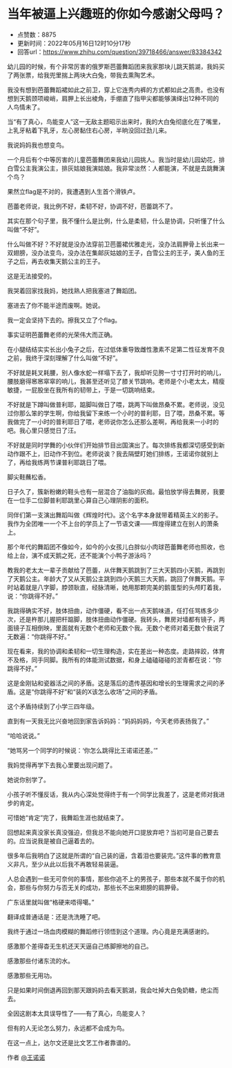 # 当年被逼上兴趣班的你如今感谢父母吗？
- 点赞数：8875
- 更新时间：2022年05月16日12时10分17秒
- 回答url：https://www.zhihu.com/question/39718466/answer/83384342
<body>
 <p data-pid="ymGokbAN">幼儿园的时候，有个非常厉害的俄罗斯芭蕾舞蹈团来我家那块儿跳天鹅湖，我妈买了两张票，给我兜里揣上两块大白兔，带我去熏陶艺术。</p>
 <p data-pid="QDM2i_U_">我没有想到芭蕾舞蹈裙如此之前卫，穿上它连秀内裤的方式都如此之高贵。也没有想到天鹅颈项峻峭，肩胛上长出棱角，手绷直了指甲尖都能够演绎出12种不同的人鸟情未了。</p>
 <p data-pid="YAqHcjE6">当“有了真心，鸟能变人”这一无敌主题昭示出来时，我的大白兔彻底化在了嘴里，上乳牙粘着下乳牙，左心房黏住右心房，半晌没回过劲儿来。</p>
 <p data-pid="53dNYJsh">我说妈妈我也想变鸟。</p>
 <p data-pid="WDWrVlmf">一个月后有个中等厉害的儿童芭蕾舞团来我幼儿园挑人。我当时是幼儿园幼花，排白雪公主我演公主，排灰姑娘我演姑娘。我非常淡然：人都能演，不就是去跳舞演个鸟？</p>
 <p data-pid="Omv0SBpo">果然立flag是不对的，我遭遇到人生首个滑铁卢。</p>
 <p data-pid="WneHFiOO">芭蕾老师说，我比例不好，柔韧不好，协调不好，芭蕾跳不了。</p>
 <p data-pid="yt7KHxkZ">其实在那个句子里，我不懂什么是比例，什么是柔韧，什么是协调，只听懂了什么叫做“不好”。</p>
 <p data-pid="gBtKXIbp">什么叫做不好？不好就是没办法穿前卫芭蕾裙优雅走光，没办法肩胛骨上长出来一双翅膀，没办法变鸟，没办法在集邮灰姑娘的王子，白雪公主的王子，美人鱼的王子之后，再去收集天鹅公主的王子。</p>
 <p data-pid="XM2aqsWX">这是无法接受的。</p>
 <p data-pid="QBxNpgRo">我哭着回家找我妈，她找熟人把我塞进了舞蹈团。</p>
 <p data-pid="8KIn7mgJ">塞进去了你不能半途而废啊。她说。</p>
 <p data-pid="3RcHgcdI">我一定会坚持下去的。擦我又立了个flag。</p>
 <p data-pid="iH4Q5SEV">事实证明芭蕾舞老师的光荣伟大而正确。</p>
 <p data-pid="DvTxwJc2">在小腿结结实实长出小兔子之后，在过低体重导致雌性激素不足第二性征发育不良之前，我终于深刻理解了什么叫做“不好”。</p>
 <p data-pid="VfQfOlqG">不好就是耗叉耗腰，别人像水蛇一样塌下去了，我却听见胯一寸寸打开时的响儿，腰肢磨得窸窸窣窣的响儿，我甚至还听见了膝关节跳响。老师是个小老太太，精瘦敏捷，一屁股坐在我所有的韧带上，于是一切跳响结束。</p>
 <p data-pid="mlUmg4KK">不好就是下蹲叫做普利耶，踮脚叫做日了喂，跳两下叫做昂桑不累。老师说，没见过你那么笨的学生啊，你给我留下来练一个小时的普利耶，日了喂，昂桑不累。等我做完了一小时的普利耶日了喂，老师说你怎么还那么差啊，再给我来一小时的吧。我心里只感觉日了汪。</p>
 <p data-pid="hfAEnFI0">不好就是同时学舞的小伙伴们开始排节目出国演出了。每次排练我都深切感受到新动作跟不上，旧动作不到位。老师说诶？我去隔壁盯她们排练，王诺诺你就别上了，再给我练两节课普利耶跳日了喂。</p>
 <p data-pid="yCkr1ZRW">脚尖鞋蘸松香。</p>
 <p data-pid="AaRTXw3Z">日子久了，簇新粉嫩的鞋头也有一层混合了油脂的灰痂。最怕放学得去舞房，我要在一位手二位脚普利耶跳里心算自己心理阴影的面积。</p>
 <p data-pid="Er06oufl">同伴们第一支演出舞蹈叫做《辉煌时代》。这个名字本身就带着精英主义的影子。我作为全团唯一一个不上台的学员上了一节语文课——辉煌得建立在别人的萧条上。</p>
 <p data-pid="rq-hbgdU">那个年代的舞蹈团不像如今，如今的小女孩儿白胖似小肉球芭蕾舞老师也照收，也给上台，演不成天鹅之死，还不能演个小鸭子游泳吗？</p>
 <p data-pid="KuhR9lGR">教我的老太太一辈子贡献给了芭蕾，从伴舞天鹅跳到了三大天鹅四小天鹅，再跳到了天鹅公主。年龄大了又从天鹅公主跳到四小天鹅三大天鹅，跳回了伴舞天鹅。平时站着就是八字脚，脖颈耿直，经脉清晰，她用那颗完美的鹅蛋型的头颅盯着我，说：“你跳得不好。”</p>
 <p data-pid="ARP7AOB3">我跳得确实不好，肢体扭曲，动作僵硬，看不出一点天鹅味道，任打任骂练多少次，还是杵那儿握把杆踮脚，肢体扭曲动作僵硬。我转头，舞房对墙都有镜子，两面镜子互相倒映，里面就有无数个老师和无数个我。无数个老师对着无数个我说了无数遍：“你跳得不好。”</p>
 <p data-pid="7-uTJ7Or">现在看来，我的协调和柔韧和一切生理构造，实在差出一种态度。走路摔跤，体育不及格，同手同脚。我所有的体能测试数据，和身上磕磕碰碰的淤青都在说：“你跳得不好。”</p>
 <p data-pid="Z7XJB_EX">这是金刚钻和瓷器活之间的矛盾。这是落后的遗传基因和增长的生理需求之间的矛盾。这是“你跳得不好”和“装的X该怎么收场”之间的矛盾。</p>
 <p data-pid="wQQ7wNfL">这个矛盾持续到了小学三四年级。</p>
 <p data-pid="kbA5nnbP">直到有一天我无比兴奋地回到家告诉妈妈：“妈妈妈妈，今天老师表扬我了。”</p>
 <p data-pid="jqnqROu1">“哈哈说说。”</p>
 <p data-pid="JTX0KY3P">“她骂另一个同学的时候说：‘你怎么跳得比王诺诺还差。’”</p>
 <p data-pid="p2sN5evd">我妈觉得再学下去我心里要出现问题了。</p>
 <p data-pid="etCGqIpe">她说你别学了。</p>
 <p data-pid="J949aRrb">小孩子听不懂反话，我从内心深处觉得终于有一个同学比我差了，这是老师对我进步的肯定。</p>
 <p data-pid="89j5-hAe">可惜她“肯定”完了，我舞蹈生涯也就结束了。</p>
 <p data-pid="B-o3-wFJ">回想起来真没家长真没强迫，但我总不能向她开口提放弃吧？当初可是自己要去的。应当说我是被自己逼着去的。</p>
 <p data-pid="bdciWORB">很多年后我明白了这就是所谓的“自己装的逼，含着泪也要装完。”这件事的教育意义非凡，至少从此以后我不再敢轻易装逼。</p>
 <p data-pid="xLKGDRd9">人总会遇到一些无可奈何的事情，那些你追不上的男孩子，那些本就不属于你的机会，那些与你努力与否无关的成功，那些长不出来翅膀的肩胛骨。</p>
 <p data-pid="nqYONJdh">广东话里就叫做“格硬来唔得噶。”</p>
 <p data-pid="qKnvKrfy">翻译成普通话是：还是洗洗睡了吧。</p>
 <p data-pid="a0LTaAQb">我终于通过一场血肉模糊的舞蹈修行领悟到这个道理。内心竟是充满感谢的。</p>
 <p data-pid="1_jdolGL">感激那个差得杳无生机还天天逼自己练脚擦地的自己。</p>
 <p data-pid="GxkOC9nB">感激那些付诸东流的水。</p>
 <p data-pid="gpPmfid8">感激那些无用功。</p>
 <p data-pid="63mELshl">只是如果时间倒退再回到那天跟妈妈去看天鹅湖，我会吐掉大白兔奶糖，绝尘而去。</p>
 <p data-pid="O5pztt0z">全因这剧本太具误导性了——有了真心，鸟能变人？</p>
 <p data-pid="Kwu3k3TJ">但有的人无论怎么努力，永远都不会成为鸟。</p>
 <p data-pid="6q9CkGTl">在这一点上，达尔文还是比文艺工作者靠谱的。</p>
 <p data-pid="D0ER6VoG">作者 <a class="member_mention" href="https://www.zhihu.com/people/491b1dc31ed6c376323c2fe5f643f650" data-hash="491b1dc31ed6c376323c2fe5f643f650" data-hovercard="p$b$491b1dc31ed6c376323c2fe5f643f650">@王诺诺</a></p>
</body>